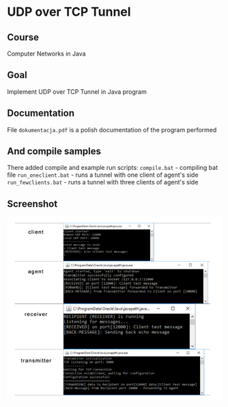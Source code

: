 # UDP over TCP Tunnel
## Course
Computer Networks in Java
## Goal
Implement UDP over TCP Tunnel in Java program
## Documentation
File `dokumentacja.pdf` is a polish documentation of the program performed
## And compile samples
There added compile and example run scripts:
`compile.bat` - compiling bat file
`run_oneclient.bat` - runs a tunnel with one client of agent's side
`run_fewclients.bat` - runs a tunnel with three clients of agent's side
## Screenshot
![screenshot](images/screenshot.png)